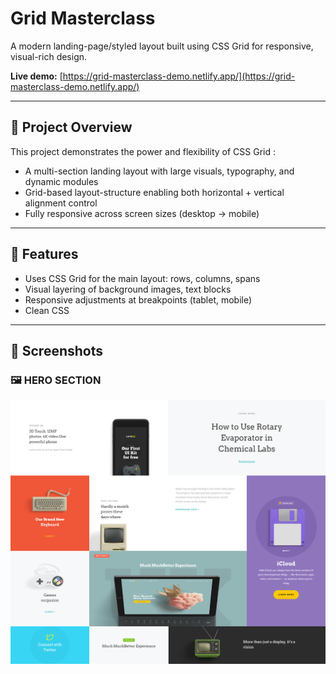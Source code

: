 # Grid Masterclass  
A modern landing-page/styled layout built using CSS Grid for responsive, visual-rich design.

**Live demo:** [https://grid-masterclass-demo.netlify.app/](https://grid-masterclass-demo.netlify.app/)

---

## 🚀 Project Overview  
This project demonstrates the power and flexibility of CSS Grid :  
- A multi-section landing layout with large visuals, typography, and dynamic modules  
- Grid-based layout-structure enabling both horizontal + vertical alignment control  
- Fully responsive across screen sizes (desktop → mobile)  

---

## 🎯 Features  
- Uses CSS Grid for the main layout: rows, columns, spans 
- Visual layering of background images, text blocks 
- Responsive adjustments at breakpoints (tablet, mobile)  
- Clean CSS

---
## 📸 Screenshots

### 🖼️ HERO SECTION
![Grid MasterClass](./screenshots/screenshot-grid-masterclass.png)
